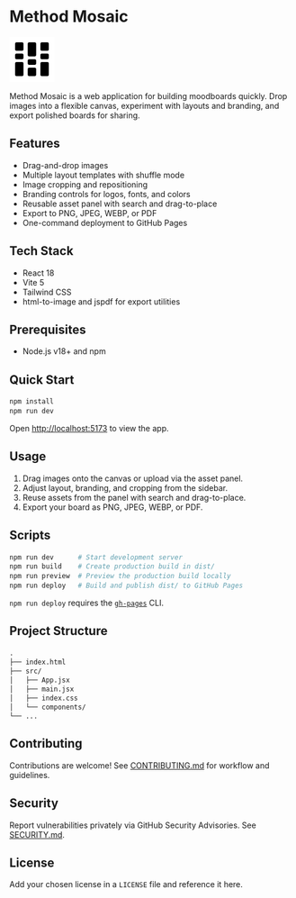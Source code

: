 # Method Mosaic

![Method Mosaic logo](./logo.svg)

Method Mosaic is a web application for building moodboards quickly. Drop images into a flexible canvas, experiment with layouts and branding, and export polished boards for sharing.

## Features
- Drag-and-drop images
- Multiple layout templates with shuffle mode
- Image cropping and repositioning
- Branding controls for logos, fonts, and colors
- Reusable asset panel with search and drag-to-place
- Export to PNG, JPEG, WEBP, or PDF
- One-command deployment to GitHub Pages

## Tech Stack
- React 18
- Vite 5
- Tailwind CSS
- html-to-image and jspdf for export utilities

## Prerequisites
- Node.js v18+ and npm

## Quick Start
```bash
npm install
npm run dev
```
Open <http://localhost:5173> to view the app.

## Usage
1. Drag images onto the canvas or upload via the asset panel.
2. Adjust layout, branding, and cropping from the sidebar.
3. Reuse assets from the panel with search and drag-to-place.
4. Export your board as PNG, JPEG, WEBP, or PDF.

## Scripts
```bash
npm run dev      # Start development server
npm run build    # Create production build in dist/
npm run preview  # Preview the production build locally
npm run deploy   # Build and publish dist/ to GitHub Pages
```
`npm run deploy` requires the [`gh-pages`](https://www.npmjs.com/package/gh-pages) CLI.

## Project Structure
```
.
├── index.html
├── src/
│   ├── App.jsx
│   ├── main.jsx
│   ├── index.css
│   └── components/
└── ...
```

## Contributing
Contributions are welcome! See [CONTRIBUTING.md](CONTRIBUTING.md) for workflow and guidelines.

## Security
Report vulnerabilities privately via GitHub Security Advisories. See [SECURITY.md](SECURITY.md).

## License
Add your chosen license in a `LICENSE` file and reference it here.
